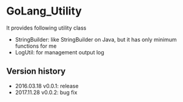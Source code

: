 # GoLang_Utility
It provides following utility class
* StringBuilder: like StringBuilder on Java, but it has only minimum functions for me
* LogUtil: for management output log

## Version history
- 2016.03.18 v0.0.1: release
- 2017.11.28 v0.0.2: bug fix
